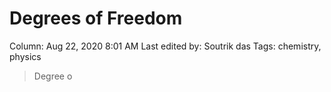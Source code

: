 # Degrees of Freedom

Column: Aug 22, 2020 8:01 AM
Last edited by: Soutrik das
Tags: chemistry, physics

> Degree o